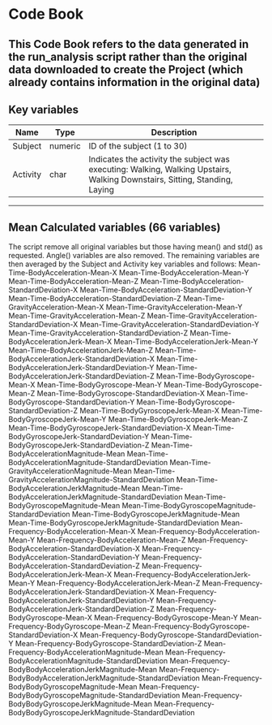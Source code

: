 # Code Book
This Code Book refers to the data generated in the run_analysis script rather than the original data downloaded to create the Project (which already contains information in the original data)
---
## Key variables
| Name | Type | Description          |
| ------------- | ----------- | ----------- |
| Subject | numeric | ID of the subject (1 to 30) |
| Activity      | char | Indicates the activity the subject was executing: Walking, Walking Upstairs, Walking Downstairs, Sitting, Standing, Laying |

---
## Mean Calculated variables (66 variables)
The script remove all original variables but those having mean() and std() as requested. Angle() variables are also removed.
The remaining variables are then averaged by the Subject and Activity key variables and follows:
Mean-Time-BodyAcceleration-Mean-X
Mean-Time-BodyAcceleration-Mean-Y
Mean-Time-BodyAcceleration-Mean-Z
Mean-Time-BodyAcceleration-StandardDeviation-X
Mean-Time-BodyAcceleration-StandardDeviation-Y
Mean-Time-BodyAcceleration-StandardDeviation-Z
Mean-Time-GravityAcceleration-Mean-X
Mean-Time-GravityAcceleration-Mean-Y
Mean-Time-GravityAcceleration-Mean-Z
Mean-Time-GravityAcceleration-StandardDeviation-X
Mean-Time-GravityAcceleration-StandardDeviation-Y
Mean-Time-GravityAcceleration-StandardDeviation-Z
Mean-Time-BodyAccelerationJerk-Mean-X
Mean-Time-BodyAccelerationJerk-Mean-Y
Mean-Time-BodyAccelerationJerk-Mean-Z
Mean-Time-BodyAccelerationJerk-StandardDeviation-X
Mean-Time-BodyAccelerationJerk-StandardDeviation-Y
Mean-Time-BodyAccelerationJerk-StandardDeviation-Z
Mean-Time-BodyGyroscope-Mean-X
Mean-Time-BodyGyroscope-Mean-Y
Mean-Time-BodyGyroscope-Mean-Z
Mean-Time-BodyGyroscope-StandardDeviation-X
Mean-Time-BodyGyroscope-StandardDeviation-Y
Mean-Time-BodyGyroscope-StandardDeviation-Z
Mean-Time-BodyGyroscopeJerk-Mean-X
Mean-Time-BodyGyroscopeJerk-Mean-Y
Mean-Time-BodyGyroscopeJerk-Mean-Z
Mean-Time-BodyGyroscopeJerk-StandardDeviation-X
Mean-Time-BodyGyroscopeJerk-StandardDeviation-Y
Mean-Time-BodyGyroscopeJerk-StandardDeviation-Z
Mean-Time-BodyAccelerationMagnitude-Mean
Mean-Time-BodyAccelerationMagnitude-StandardDeviation
Mean-Time-GravityAccelerationMagnitude-Mean
Mean-Time-GravityAccelerationMagnitude-StandardDeviation
Mean-Time-BodyAccelerationJerkMagnitude-Mean
Mean-Time-BodyAccelerationJerkMagnitude-StandardDeviation
Mean-Time-BodyGyroscopeMagnitude-Mean
Mean-Time-BodyGyroscopeMagnitude-StandardDeviation
Mean-Time-BodyGyroscopeJerkMagnitude-Mean
Mean-Time-BodyGyroscopeJerkMagnitude-StandardDeviation
Mean-Frequency-BodyAcceleration-Mean-X
Mean-Frequency-BodyAcceleration-Mean-Y
Mean-Frequency-BodyAcceleration-Mean-Z
Mean-Frequency-BodyAcceleration-StandardDeviation-X
Mean-Frequency-BodyAcceleration-StandardDeviation-Y
Mean-Frequency-BodyAcceleration-StandardDeviation-Z
Mean-Frequency-BodyAccelerationJerk-Mean-X
Mean-Frequency-BodyAccelerationJerk-Mean-Y
Mean-Frequency-BodyAccelerationJerk-Mean-Z
Mean-Frequency-BodyAccelerationJerk-StandardDeviation-X
Mean-Frequency-BodyAccelerationJerk-StandardDeviation-Y
Mean-Frequency-BodyAccelerationJerk-StandardDeviation-Z
Mean-Frequency-BodyGyroscope-Mean-X
Mean-Frequency-BodyGyroscope-Mean-Y
Mean-Frequency-BodyGyroscope-Mean-Z
Mean-Frequency-BodyGyroscope-StandardDeviation-X
Mean-Frequency-BodyGyroscope-StandardDeviation-Y
Mean-Frequency-BodyGyroscope-StandardDeviation-Z
Mean-Frequency-BodyAccelerationMagnitude-Mean
Mean-Frequency-BodyAccelerationMagnitude-StandardDeviation
Mean-Frequency-BodyBodyAccelerationJerkMagnitude-Mean
Mean-Frequency-BodyBodyAccelerationJerkMagnitude-StandardDeviation
Mean-Frequency-BodyBodyGyroscopeMagnitude-Mean
Mean-Frequency-BodyBodyGyroscopeMagnitude-StandardDeviation
Mean-Frequency-BodyBodyGyroscopeJerkMagnitude-Mean
Mean-Frequency-BodyBodyGyroscopeJerkMagnitude-StandardDeviation


